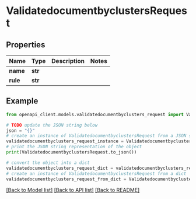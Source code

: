 # ValidatedocumentbyclustersRequest


## Properties

Name | Type | Description | Notes
------------ | ------------- | ------------- | -------------
**name** | **str** |  | 
**rule** | **str** |  | 

## Example

```python
from openapi_client.models.validatedocumentbyclusters_request import ValidatedocumentbyclustersRequest

# TODO update the JSON string below
json = "{}"
# create an instance of ValidatedocumentbyclustersRequest from a JSON string
validatedocumentbyclusters_request_instance = ValidatedocumentbyclustersRequest.from_json(json)
# print the JSON string representation of the object
print(ValidatedocumentbyclustersRequest.to_json())

# convert the object into a dict
validatedocumentbyclusters_request_dict = validatedocumentbyclusters_request_instance.to_dict()
# create an instance of ValidatedocumentbyclustersRequest from a dict
validatedocumentbyclusters_request_from_dict = ValidatedocumentbyclustersRequest.from_dict(validatedocumentbyclusters_request_dict)
```
[[Back to Model list]](../README.md#documentation-for-models) [[Back to API list]](../README.md#documentation-for-api-endpoints) [[Back to README]](../README.md)



